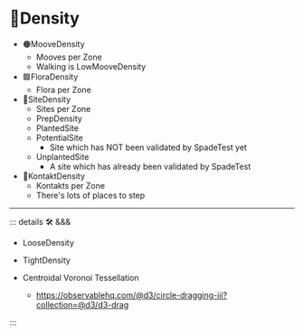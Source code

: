 # 🔻<via>Density</via>

- 🟠<mooves>MooveDensity</mooves>
    - Mooves per Zone
    - Walking is LowMooveDensity
- 🟩<ekos>FloraDensity</ekos>
    - Flora per Zone
- 🔻<via>SiteDensity</via>
    - Sites per Zone
    - PrepDensity
    - PlantedSite
    - PotentialSite
        - Site which has NOT been validated by SpadeTest yet
    - UnplantedSite
        - A site which has already been validated by SpadeTest
- 🔻<via>KontaktDensity</via>
    - Kontakts per Zone
    - There's lots of places to step

---

<!-- =================================================== -->
<!-- =================================================== -->
<!-- =================================================== -->
<!-- =================================================== -->
<!-- =================================================== -->
::: details 🛠 <dev>&&&</dev>

- LooseDensity
- TightDensity

- Centroidal Voronoi Tessellation
    - <https://observablehq.com/@d3/circle-dragging-iii?collection=@d3/d3-drag>

:::
